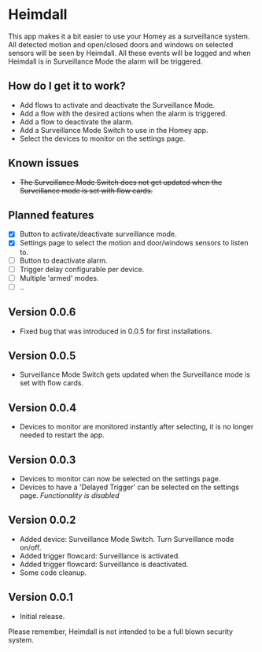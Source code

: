 # Heimdall

This app makes it a bit easier to use your Homey as a surveillance system.
All detected motion and open/closed doors and windows on selected sensors will be seen by Heimdall. All these events will be logged and when Heimdall is in Surveillance Mode the alarm will be triggered.

## How do I get it to work?
* Add flows to activate and deactivate the Surveillance Mode.
* Add a flow with the desired actions when the alarm is triggered.
* Add a flow to deactivate the alarm.
* Add a Surveillance Mode Switch to use in the Homey app.
* Select the devices to monitor on the settings page.

## Known issues
* ~~The Surveillance Mode Switch does not get updated when the Surveillance mode is set with flow cards.~~

## Planned features
- [X] Button to activate/deactivate surveillance mode.
- [X] Settings page to select the motion and door/windows sensors to listen to.
- [ ] Button to deactivate alarm.
- [ ] Trigger delay configurable per device.
- [ ] Multiple 'armed' modes.
- [ ] ..

## Version 0.0.6
* Fixed bug that was introduced in 0.0.5 for first installations.   

## Version 0.0.5
* Surveillance Mode Switch gets updated when the Surveillance mode is set with flow cards.

## Version 0.0.4
* Devices to monitor are monitored instantly after selecting, it is no longer needed to restart the app.

## Version 0.0.3
* Devices to monitor can now be selected on the settings page.
* Devices to have a 'Delayed Trigger' can be selected on the settings page. *Functionality is disabled*

## Version 0.0.2
* Added device: Surveillance Mode Switch. Turn Surveillance mode on/off.
* Added trigger flowcard: Surveillance is activated.
* Added trigger flowcard: Surveillance is deactivated.
* Some code cleanup. 

## Version 0.0.1
* Initial release.

Please remember, Heimdall is not intended to be a full blown security system.